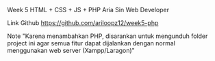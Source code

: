 Week 5 HTML + CSS + JS + PHP
Aria Sin
Web Developer

Link Github
https://github.com/ariloopz12/week5-php

Note
"Karena menambahkan PHP, disarankan untuk mengunduh folder project ini agar semua fitur dapat dijalankan dengan normal menggunakan web server (Xampp/Laragon)"
